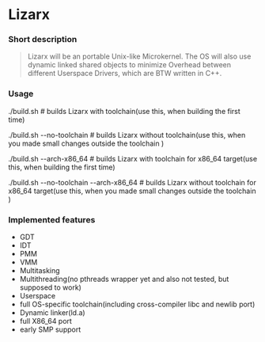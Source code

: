 Lizarx
======

### Short description

> Lizarx will be an portable Unix-like Microkernel. 
The OS will also use dynamic linked shared objects to minimize Overhead between different Userspace Drivers, which are BTW written in C++.

### Usage

./build.sh # builds Lizarx with toolchain(use this, when building the first time)

./build.sh --no-toolchain # builds Lizarx without toolchain(use this, when you made small changes outside the toolchain )

./build.sh --arch-x86_64 # builds Lizarx with toolchain for x86_64 target(use this, when building the first time)

./build.sh --no-toolchain --arch-x86_64 # builds Lizarx without toolchain for x86_64 target(use this, when you made small changes outside the toolchain )

### Implemented features

- GDT
- IDT
- PMM
- VMM
- Multitasking
- Multithreading(no pthreads wrapper yet and also not tested, but supposed to work)
- Userspace
- full OS-specific toolchain(including cross-compiler libc and newlib port)
- Dynamic linker(ld.a)
- full X86_64 port
- early SMP support
